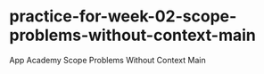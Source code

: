 # practice-for-week-02-scope-problems-without-context-main
App Academy Scope Problems Without Context Main
